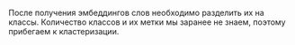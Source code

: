 После получения эмбеддингов слов необходимо разделить их на классы. Количество классов и их метки мы заранее не знаем, поэтому прибегаем к кластеризации.
